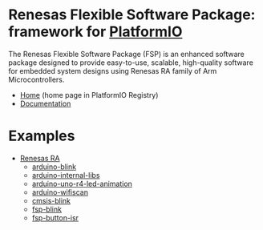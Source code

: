 
# Renesas Flexible Software Package: framework for [PlatformIO](https://platformio.org)

The Renesas Flexible Software Package (FSP) is an enhanced software package designed to provide easy-to-use, scalable, high-quality software for embedded system designs using Renesas RA family of Arm Microcontrollers.

* [Home](https://platformio.org/frameworks/fsp) (home page in PlatformIO Registry)
* [Documentation](https://docs.platformio.org/page/frameworks/fsp.html)

# Examples

- [Renesas RA](https://github.com/platformio/platform-renesas-ra)
  * [arduino-blink](https://github.com/platformio/platform-renesas-ra/tree/master/examples/arduino-blink)
  * [arduino-internal-libs](https://github.com/platformio/platform-renesas-ra/tree/master/examples/arduino-internal-libs)
  * [arduino-uno-r4-led-animation](https://github.com/platformio/platform-renesas-ra/tree/master/examples/arduino-uno-r4-led-animation)
  * [arduino-wifiscan](https://github.com/platformio/platform-renesas-ra/tree/master/examples/arduino-wifiscan)
  * [cmsis-blink](https://github.com/platformio/platform-renesas-ra/tree/master/examples/cmsis-blink)
  * [fsp-blink](https://github.com/platformio/platform-renesas-ra/tree/master/examples/fsp-blink)
  * [fsp-button-isr](https://github.com/platformio/platform-renesas-ra/tree/master/examples/fsp-button-isr)

